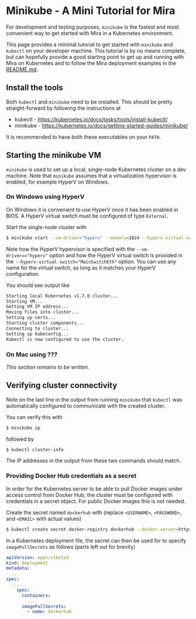 # Minikube - A Mini Tutorial for Mira

For development and testing purposes, `minikube` is the fastest and most convenient way to get started with Mira in a Kubernetes environment.

This page provides a minimal tutorial to get started with `minikube` and `kubectl` on your developer machine. This tutorial is by no means complete, but can hopefully provide a good starting point to get up and running with Mira on Kubernetes and to follow the Mira deployment examples in the [README.md](../README.md).

## Install the tools

Both `kubectl` and `minikube` need to be installed. This should be pretty straight-forward by following the instructions at

- kubectl - https://kubernetes.io/docs/tasks/tools/install-kubectl/
- minikube - https://kubernetes.io/docs/getting-started-guides/minikube/

It is recommended to have both these executables on your `PATH`.

## Starting the minikube VM

`minikube` is used to set up a local, single-node Kubernetes cluster on a dev machine. Note that `minikube` assumes that a virtualization hypervisor is enabled, for example HyperV on Windows.

### On Windows using HyperV

On Windows it is convenient to use HyperV once it has been enabled in BIOS. A HyperV virtual switch must be configured of type `External`.

Start the single-node cluster with

```sh
$ minikube start --vm-driver="hyperv" --memory=1024 --hyperv-virtual-switch="MainSwitchEth"
```

Note how the HyperV hypervisor is specified with the `--vm-driver=="hyperv"` option and how the HyperV virtual switch is provided in the `--hyperv-virtual-switch="MainSwitchEth"` option. You can use any name for the virtual switch, as long as it matches your HyperV configuration.

You should see output like

```sh
Starting local Kubernetes v1.7.0 cluster...
Starting VM...
Getting VM IP address...
Moving files into cluster...
Setting up certs...
Starting cluster components...
Connecting to cluster...
Setting up kubeconfig...
Kubectl is now configured to use the cluster.
```

### On Mac using ???

_This section remains to be written._

## Verifying cluster connectivity

Note on the last line in the output from running `minikube` that `kubectl` was automatically configured to communicate with the created cluster.

You can verify this with

```sh
$ minikube ip
```

followed by

```sh
$ kubectl cluster-info
```

The IP addresses in the output from these two commands should match.

### Providing Docker Hub credentials as a secret

In order for the Kubernetes server to be able to pull Docker images under access control from Docker Hub, the cluster must be configured with credentials in a secret object. For public Docker images this is not needed.

Create the secret named `dockerhub` with (replace `<USERNAME>`, `<PASSWORD>`, and `<EMAIL>` with actual values)

```sh
$ kubectl create secret docker-registry dockerhub --docker-server=https://index.docker.io/v1/ --docker-username=<USERNAME> --docker-password=<PASSWORD> --docker-email=<EMAIL>
```

In a Kubernetes deployment file, the secret can then be used for to specify `imagePullSecrets` as follows (parts left out for brevity)

```yaml
apiVersion: apps/v1beta1
kind: Deployment
metadata:
  ...
spec:
  ...
    spec:
      containers:
        ...
      imagePullSecrets:
        - name: dockerhub
```
